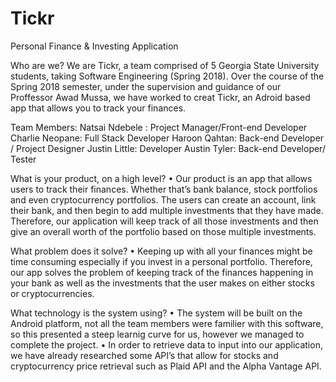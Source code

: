 # Tickr
Personal Finance &amp; Investing Application



Who are we?
We are Tickr, a team comprised of 5 Georgia State University students, taking Software Engineering (Spring 2018). Over the course of the Spring 2018 semester, under the supervision and guidance of our Proffessor Awad Mussa, we have worked to creat Tickr, an Adroid based app that allows you to track your finances.

Team Members:
Natsai Ndebele : Project Manager/Front-end Developer
Charlie Neopane: Full Stack Developer
Haroon Qahtan: Back-end Developer / Project Designer
Justin Little: Developer
Austin Tyler: Back-end Developer/ Tester

What is your product, on a high level?
•	Our product is an app that allows users to track their finances. Whether that’s bank balance, stock portfolios and even cryptocurrency portfolios. The users can create an account, link their bank, and then begin to add multiple investments that they have made. Therefore, our application will keep track of all those investments and then give an overall worth of the portfolio based on those multiple investments.

What problem does it solve?
•	Keeping up with all your finances might be time consuming especially if you invest in a personal portfolio. Therefore, our app solves the problem of keeping track of the finances happening in your bank as well as the investments that the user makes on either stocks or cryptocurrencies. 

What technology is the system using?
•	The system will be built on the Android platform, not all the team members were familier with this software, so this presented a steep learnig curve for us, however we managed to complete the project. 
•	In order to retrieve data to input into our application, we have already researched some API’s that allow for stocks and cryptocurrency price retrieval such as Plaid API and the Alpha Vantage API.
